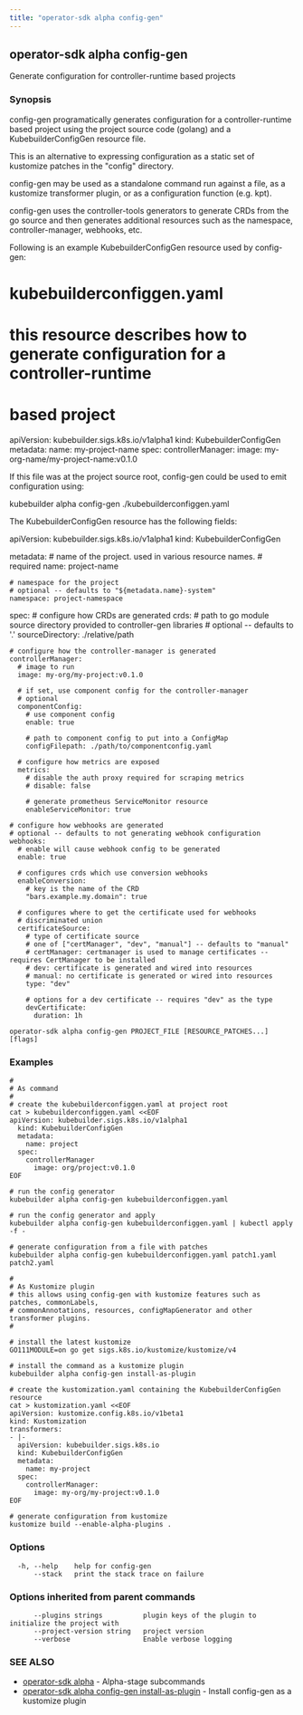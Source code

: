 ```yaml
---
title: "operator-sdk alpha config-gen"
---
```

## operator-sdk alpha config-gen

Generate configuration for controller-runtime based projects

### Synopsis

config-gen programatically generates configuration for a controller-runtime based
project using the project source code (golang) and a KubebuilderConfigGen resource file.

This is an alternative to expressing configuration as a static set of kustomize patches
in the "config" directory. 

config-gen may be used as a standalone command run against a file, as a kustomize
transformer plugin, or as a configuration function (e.g. kpt).

config-gen uses the controller-tools generators to generate CRDs from the go source
and then generates additional resources such as the namespace, controller-manager,
webhooks, etc.

Following is an example KubebuilderConfigGen resource used by config-gen:

  # kubebuilderconfiggen.yaml
  # this resource describes how to generate configuration for a controller-runtime
  # based project
  apiVersion: kubebuilder.sigs.k8s.io/v1alpha1
  kind: KubebuilderConfigGen
  metadata:
    name: my-project-name
  spec:
    controllerManager:
      image: my-org-name/my-project-name:v0.1.0

If this file was at the project source root, config-gen could be used to emit
configuration using:

  kubebuilder alpha config-gen ./kubebuilderconfiggen.yaml

The KubebuilderConfigGen resource has the following fields:

  apiVersion: kubebuilder.sigs.k8s.io/v1alpha1
  kind: KubebuilderConfigGen

  metadata:
    # name of the project.  used in various resource names.
    # required
    name: project-name

    # namespace for the project
    # optional -- defaults to "${metadata.name}-system"
    namespace: project-namespace

  spec:
    # configure how CRDs are generated
    crds:
      # path to go module source directory provided to controller-gen libraries
      # optional -- defaults to '.'
      sourceDirectory: ./relative/path

	# configure how the controller-manager is generated
    controllerManager:
	  # image to run
	  image: my-org/my-project:v0.1.0

	  # if set, use component config for the controller-manager
	  # optional
	  componentConfig:
	    # use component config
        enable: true

		# path to component config to put into a ConfigMap
	    configFilepath: ./path/to/componentconfig.yaml

	  # configure how metrics are exposed
	  metrics:
	    # disable the auth proxy required for scraping metrics
        # disable: false

		# generate prometheus ServiceMonitor resource
	    enableServiceMonitor: true

    # configure how webhooks are generated
	# optional -- defaults to not generating webhook configuration
    webhooks:
	  # enable will cause webhook config to be generated
	  enable: true

	  # configures crds which use conversion webhooks
      enableConversion:
	    # key is the name of the CRD
        "bars.example.my.domain": true

      # configures where to get the certificate used for webhooks
	  # discriminated union
	  certificateSource:
	    # type of certificate source
		# one of ["certManager", "dev", "manual"] -- defaults to "manual"
		# certManager: certmanager is used to manage certificates -- requires CertManager to be installed
		# dev: certificate is generated and wired into resources
		# manual: no certificate is generated or wired into resources
        type: "dev"

		# options for a dev certificate -- requires "dev" as the type
		devCertificate:
		  duration: 1h

```
operator-sdk alpha config-gen PROJECT_FILE [RESOURCE_PATCHES...] [flags]
```

### Examples

```
#
# As command
#
# create the kubebuilderconfiggen.yaml at project root
cat > kubebuilderconfiggen.yaml <<EOF
apiVersion: kubebuilder.sigs.k8s.io/v1alpha1
  kind: KubebuilderConfigGen
  metadata:
    name: project
  spec:
    controllerManager
	  image: org/project:v0.1.0
EOF

# run the config generator
kubebuilder alpha config-gen kubebuilderconfiggen.yaml

# run the config generator and apply
kubebuilder alpha config-gen kubebuilderconfiggen.yaml | kubectl apply -f -

# generate configuration from a file with patches
kubebuilder alpha config-gen kubebuilderconfiggen.yaml patch1.yaml patch2.yaml

#
# As Kustomize plugin
# this allows using config-gen with kustomize features such as patches, commonLabels,
# commonAnnotations, resources, configMapGenerator and other transformer plugins.
#

# install the latest kustomize
GO111MODULE=on go get sigs.k8s.io/kustomize/kustomize/v4

# install the command as a kustomize plugin
kubebuilder alpha config-gen install-as-plugin

# create the kustomization.yaml containing the KubebuilderConfigGen resource
cat > kustomization.yaml <<EOF
apiVersion: kustomize.config.k8s.io/v1beta1
kind: Kustomization
transformers:
- |-
  apiVersion: kubebuilder.sigs.k8s.io
  kind: KubebuilderConfigGen
  metadata:
    name: my-project
  spec:
    controllerManager:
      image: my-org/my-project:v0.1.0
EOF

# generate configuration from kustomize
kustomize build --enable-alpha-plugins .
```

### Options

```
  -h, --help    help for config-gen
      --stack   print the stack trace on failure
```

### Options inherited from parent commands

```
      --plugins strings          plugin keys of the plugin to initialize the project with
      --project-version string   project version
      --verbose                  Enable verbose logging
```

### SEE ALSO

* [operator-sdk alpha](../operator-sdk_alpha)	 - Alpha-stage subcommands
* [operator-sdk alpha config-gen install-as-plugin](../operator-sdk_alpha_config-gen_install-as-plugin)	 - Install config-gen as a kustomize plugin

